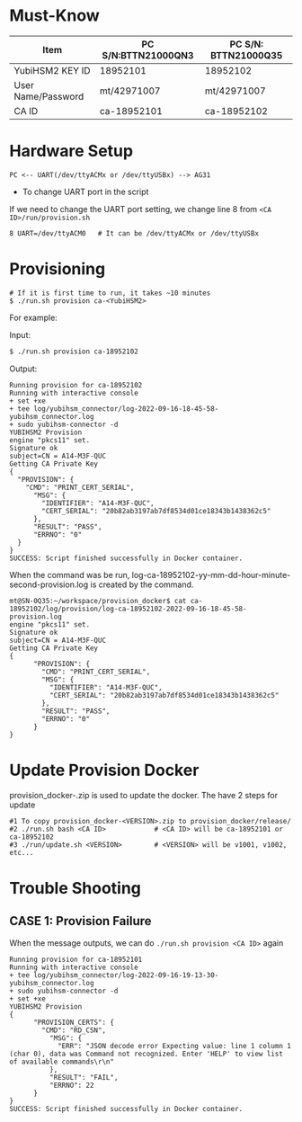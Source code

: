 # Must-Know

| Item                 | PC S/N:BTTN21000QN3 | PC S/N: BTTN21000Q35 |
| -------------------- | ------------------- | -------------------- |
| YubiHSM2 KEY ID      | 18952101            | 18952102             |
| User Name/Password   | mt/42971007         | mt/42971007          |
| CA ID                | ca-18952101         | ca-18952102          |

# Hardware Setup

```text
PC <-- UART(/dev/ttyACMx or /dev/ttyUSBx) --> AG31
```

* To change UART port in the script

If we need to change the UART port setting, we change line 8 from `<CA ID>/run/provision.sh`

```text
8 UART=/dev/ttyACM0   # It can be /dev/ttyACMx or /dev/ttyUSBx
```

# Provisioning

```text
# If it is first time to run, it takes ~10 minutes
$ ./run.sh provision ca-<YubiHSM2>
```

For example:

Input:

```bash
$ ./run.sh provision ca-18952102
```

Output:

```text
Running provision for ca-18952102
Running with interactive console
+ set +xe
+ tee log/yubihsm_connector/log-2022-09-16-18-45-58-yubihsm_connector.log
+ sudo yubihsm-connector -d
YUBIHSM2 Provision
engine "pkcs11" set.
Signature ok
subject=CN = A14-M3F-QUC
Getting CA Private Key
{
  "PROVISION": {
    "CMD": "PRINT_CERT_SERIAL",
      "MSG": {
        "IDENTIFIER": "A14-M3F-QUC",
        "CERT_SERIAL": "20b82ab3197ab7df8534d01ce18343b1438362c5"
      },
      "RESULT": "PASS",
      "ERRNO": "0"
  }
}
SUCCESS: Script finished successfully in Docker container.
```

When the command was be run, log-ca-18952102-yy-mm-dd-hour-minute-second-provision.log is created by the command.

```text
mt@SN-0Q35:~/workspace/provision_docker$ cat ca-18952102/log/provision/log-ca-18952102-2022-09-16-18-45-58-provision.log
engine "pkcs11" set.
Signature ok
subject=CN = A14-M3F-QUC
Getting CA Private Key
{
      "PROVISION": {
        "CMD": "PRINT_CERT_SERIAL",
        "MSG": {
          "IDENTIFIER": "A14-M3F-QUC",
          "CERT_SERIAL": "20b82ab3197ab7df8534d01ce18343b1438362c5"
        },
        "RESULT": "PASS",
        "ERRNO": "0"
      }
}

```

# Update Provision Docker

provision_docker-<VERSION>.zip is used to update the docker. The have 2 steps for update

```text
#1 To copy provision_docker-<VERSION>.zip to provision_docker/release/
#2 ./run.sh bash <CA ID>            # <CA ID> will be ca-18952101 or ca-18952102
#3 ./run/update.sh <VERSION>        # <VERSION> will be v1001, v1002, etc...
```

# Trouble Shooting

## CASE 1: Provision Failure

When the message outputs, we can do `./run.sh provision <CA ID>` again

```text
Running provision for ca-18952101
Running with interactive console
+ tee log/yubihsm_connector/log-2022-09-16-19-13-30-yubihsm_connector.log
+ sudo yubihsm-connector -d
+ set +xe
YUBIHSM2 Provision
{
      "PROVISION_CERTS": {
        "CMD": "RD_CSN",
          "MSG": {
            "ERR": "JSON decode error Expecting value: line 1 column 1 (char 0), data was Command not recognized. Enter 'HELP' to view list of available commands\r\n"
          },
          "RESULT": "FAIL",
          "ERRNO": 22
      }
}
SUCCESS: Script finished successfully in Docker container.

```
